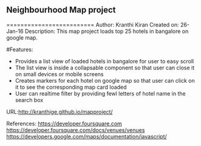## Neighbourhood Map project
=========================
Author: Kranthi Kiran
Created on: 26-Jan-16
Description: This map project loads top 25 hotels in bangalore on google map.

#Features:
- Provides a list view of loaded hotels in bangalore for user to easy scroll
- The list view is inside a collapsable component so that user can close it on small devices or mobile screens
- Creates markers for each hotel on google map so that user can click on it to see the corresponding map card loaded
- User can realtime filter by providing fewl letters of hotel name in the search box

URL:http://kranthige.github.io/mapproject/

References:
https://developer.foursquare.com
https://developer.foursquare.com/docs/venues/venues
https://developers.google.com/maps/documentation/javascript/
